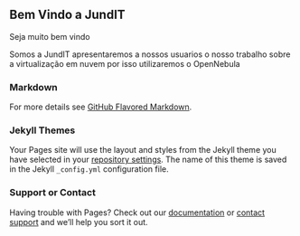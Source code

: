 ## Bem Vindo a JundIT

Seja muito bem vindo 

Somos a JundIT apresentaremos a nossos usuarios o nosso trabalho sobre a virtualização em nuvem por isso utilizaremos o OpenNebula


### Markdown





For more details see [GitHub Flavored Markdown](https://guides.github.com/features/mastering-markdown/).

### Jekyll Themes

Your Pages site will use the layout and styles from the Jekyll theme you have selected in your [repository settings](https://github.com/caiofontana/JundIT/settings). The name of this theme is saved in the Jekyll `_config.yml` configuration file.

### Support or Contact

Having trouble with Pages? Check out our [documentation](https://help.github.com/categories/github-pages-basics/) or [contact support](https://github.com/contact) and we’ll help you sort it out.
